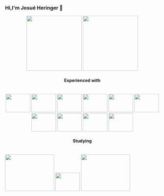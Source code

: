 ### Hi,I'm Josué Heringer 👋


<div align="center">
  <img height="180em" src="https://github-readme-stats.vercel.app/api?username=josueodh&show_icons=true&theme=tokyonight&include_all_commits=true&count_private=true"/>
  <img height="180em" src="https://github-readme-stats.vercel.app/api/top-langs/?username=josueodh&layout=compact&langs_count=7&theme=tokyonight"/>
</div>
  
#### <div align="center">Experienced with</div>
<div style="display: inline-block" align="center"><br>
 <img height="60" width="80" src="https://cdn.jsdelivr.net/gh/devicons/devicon/icons/amazonwebservices/amazonwebservices-original-wordmark.svg" />
 <img height="60" width="80" src="https://cdn.jsdelivr.net/gh/devicons/devicon/icons/react/react-original-wordmark.svg" />
 <img height="60" width="80" src="https://cdn.jsdelivr.net/gh/devicons/devicon/icons/nodejs/nodejs-original-wordmark.svg" />
 <img height="60" width="80" src="https://cdn.jsdelivr.net/gh/devicons/devicon/icons/typescript/typescript-original.svg" />
 <img height="60" width="80" src="https://cdn.jsdelivr.net/gh/devicons/devicon/icons/docker/docker-plain-wordmark.svg" />
 <img height="60" width="80" src="https://cdn.jsdelivr.net/gh/devicons/devicon/icons/git/git-original-wordmark.svg" />
 <img height="60" width="80" src="https://cdn.jsdelivr.net/gh/devicons/devicon/icons/jest/jest-plain.svg" />
 <img height="60" width="80" src="https://cdn.jsdelivr.net/gh/devicons/devicon/icons/mysql/mysql-plain-wordmark.svg" />
 <img height="60" width="80" src="https://cdn.jsdelivr.net/gh/devicons/devicon/icons/handlebars/handlebars-original-wordmark.svg" />
  <img height="60" width="80" src="https://cdn.jsdelivr.net/gh/devicons/devicon/icons/laravel/laravel-plain.svg" />
</div>




#### <div align="center">Studying</div>
<div style="display: inline-block" align="center"><br>
     <img height="120" width="160" src="https://cdn.jsdelivr.net/gh/devicons/devicon/icons/nextjs/nextjs-original-wordmark.svg" />
     <img height="60" width="80" src="https://cdn.jsdelivr.net/gh/devicons/devicon/icons/mongodb/mongodb-original-wordmark.svg" />
     <img height="120" width="160" src="https://cdn.jsdelivr.net/gh/devicons/devicon/icons/jamstack/jamstack-original-wordmark.svg" />
</div>
